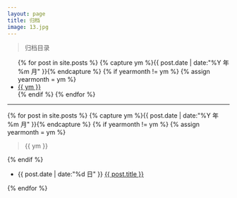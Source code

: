 ```yaml
---
layout: page
title: 归档
image: 13.jpg
---
```

<blockquote>归档目录</blockquote>
<div style="text-align: left">
    <ul>
        {% for post in site.posts %}
        {% capture ym %}{{ post.date | date:"%Y 年 %m 月" }}{% endcapture %}
        {% if yearmonth != ym %}
        {% assign yearmonth = ym %}
        <li>
            <a href="#{{ ym }}">{{ ym }}</a>
        </li>
        {% endif %}
        {% endfor %}
    </ul>
</div>
<hr>
<div style="text-align: left">
    {% for post in site.posts %}
    {% capture ym %}{{ post.date | date:"%Y 年 %m 月" }}{% endcapture %}
    {% if yearmonth != ym %}
    {% assign yearmonth = ym %}
    <blockquote id="{{ ym }}">{{ ym }}</blockquote>
    {% endif %}
    <ul>
        <li>
            <!-- <time datetime="{{ post.date | date_to_string }}">{{ post.date | date_to_string }}</time> -->
            <span>{{ post.date | date:"%d 日" }}</span>
            <a href="{{ post.url }}" title="{{ post.title }}">{{ post.title }}</a>
        </li>
    </ul>
    {% endfor %}
</div>
<br>
<br>
<br>
<br>